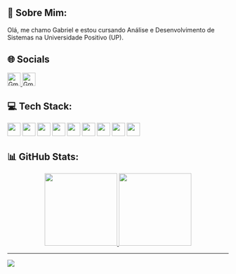 ## 💫 Sobre Mim:
Olá, me chamo Gabriel e estou cursando Análise e Desenvolvimento de Sistemas na Universidade Positivo (UP).

## 🌐 Socials
<div>
  <a href="https://linkedin.com/in/gabriel-gelbcke/" target="_blank">
    <img height="30em" src="https://img.shields.io/badge/LinkedIn-%230077B5.svg?logo=linkedin&logoColor=white" alt="Gmail Badge">
  </a>
  <a href="mailto:gabriel.gelbcke16@gmail.com" target="_blank">
    <img height="30em" src="https://img.shields.io/badge/Gmail-critical?style=flat&logo=gmail&logoColor=white" alt="Gmail Badge">
  </a>
</div>

## 💻 Tech Stack:
<div>
  <img height="30em" src="https://img.shields.io/badge/c%23-%23239120.svg?style=flat&logo=csharp&logoColor=white"/>
  <img height="30em" src="https://img.shields.io/badge/c-%2300599C.svg?style=flat&logo=c&logoColor=white"/>
  <img height="30em" src="https://img.shields.io/badge/java-%23ED8B00.svg?style=flat&logo=openjdk&logoColor=white"/>
  <img height="30em" src="https://img.shields.io/badge/html5-%23E34F26.svg?style=flat&logo=html5&logoColor=white"/>
  <img height="30em" src="https://img.shields.io/badge/css3-%231572B6.svg?style=flat&logo=css3&logoColor=white"/>
  <img height="30em" src="https://img.shields.io/badge/javascript-%23323330.svg?style=flat&logo=javascript&logoColor=%23F7DF1E"/>
  <img height="30em" src="https://img.shields.io/badge/php-%23777BB4.svg?style=flat&logo=php&logoColor=white"/>
  <img height="30em" src="https://img.shields.io/badge/.NET-5C2D91?style=flat&logo=.net&logoColor=white"/>
  <img height="30em" src="https://img.shields.io/badge/angular-%23DD0031.svg?style=flat&logo=angular&logoColor=white"/>
</div>


##  📊 GitHub Stats:
<div align="center">
  <a href="https://github.com/gabriel-gelbcke" target="_blank" id="stats">
    <img height="165em" src="https://github-readme-stats.vercel.app/api?username=gabriel-gelbcke&hide=contribs,prs&theme=github_dark&hide_border=true" />
    <img height="165em" src="https://github-readme-stats.vercel.app/api/top-langs/?username=gabriel-gelbcke&layout=compact&theme=github_dark&hide_border=true" />
  </a>
</div>

---
<!-- [![](https://visitcount.itsvg.in/api?id=gabriel-gelbcke&icon=5&color=1)](https://visitcount.itsvg.in) -->
[![](https://visitcount.itsvg.in/api?id=gabriel-gelbcke&label=Profile%20Views&color=1&icon=5&pretty=false)](https://visitcount.itsvg.in)

<!-- Proudly created with GPRM ( https://gprm.itsvg.in ) -->
